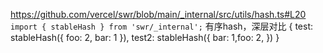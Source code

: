 https://github.com/vercel/swr/blob/main/_internal/src/utils/hash.ts#L20
`import { stableHash } from 'swr/_internal';`
有序hash，深层对比
{ test: stableHash({ foo: 2, bar: 1 }), test2: stableHash({ bar: 1,foo: 2, }) }
